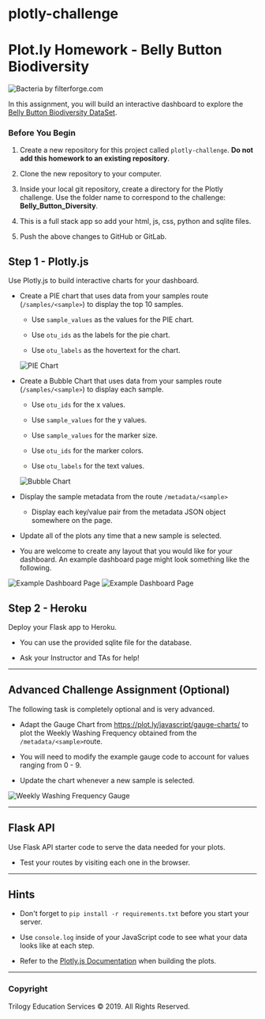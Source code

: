 # plotly-challenge
# Plot.ly Homework - Belly Button Biodiversity

![Bacteria by filterforge.com](Images/bacteria_by_filterforgedotcom.jpg)

In this assignment, you will build an interactive dashboard to explore the [Belly Button Biodiversity DataSet](http://robdunnlab.com/projects/belly-button-biodiversity/).

### Before You Begin

1. Create a new repository for this project called `plotly-challenge`. **Do not add this homework to an existing repository**.

2. Clone the new repository to your computer.

3. Inside your local git repository, create a directory for the Plotly challenge. Use the folder name to correspond to the challenge: **Belly_Button_Diversity**.

4. This is a full stack app so add your html, js, css, python and sqlite files.

5. Push the above changes to GitHub or GitLab.

## Step 1 - Plotly.js

Use Plotly.js to build interactive charts for your dashboard.

* Create a PIE chart that uses data from your samples route (`/samples/<sample>`) to display the top 10 samples.

  * Use `sample_values` as the values for the PIE chart.

  * Use `otu_ids` as the labels for the pie chart.

  * Use `otu_labels` as the hovertext for the chart.

  ![PIE Chart](Images/pie_chart.png)

* Create a Bubble Chart that uses data from your samples route (`/samples/<sample>`) to display each sample.

  * Use `otu_ids` for the x values.

  * Use `sample_values` for the y values.

  * Use `sample_values` for the marker size.

  * Use `otu_ids` for the marker colors.

  * Use `otu_labels` for the text values.

  ![Bubble Chart](Images/bubble_chart.png)

* Display the sample metadata from the route `/metadata/<sample>`

  * Display each key/value pair from the metadata JSON object somewhere on the page.

* Update all of the plots any time that a new sample is selected.

* You are welcome to create any layout that you would like for your dashboard. An example dashboard page might look something like the following.

![Example Dashboard Page](Images/dashboard_part1.png)
![Example Dashboard Page](Images/dashboard_part2.png)

## Step 2 - Heroku

Deploy your Flask app to Heroku.

* You can use the provided sqlite file for the database.

* Ask your Instructor and TAs for help!

- - -

## Advanced Challenge Assignment (Optional)

The following task is completely optional and is very advanced.

* Adapt the Gauge Chart from <https://plot.ly/javascript/gauge-charts/> to plot the Weekly Washing Frequency obtained from the `/metadata/<sample>`route.

* You will need to modify the example gauge code to account for values ranging from 0 - 9.

* Update the chart whenever a new sample is selected.

![Weekly Washing Frequency Gauge](Images/gauge.png)

- - -

## Flask API

Use Flask API starter code to serve the data needed for your plots.

* Test your routes by visiting each one in the browser.

- - -

## Hints

* Don't forget to `pip install -r requirements.txt` before you start your server.

* Use `console.log` inside of your JavaScript code to see what your data looks like at each step.

* Refer to the [Plotly.js Documentation](https://plot.ly/javascript/) when building the plots.

- - -

### Copyright

Trilogy Education Services © 2019. All Rights Reserved.
